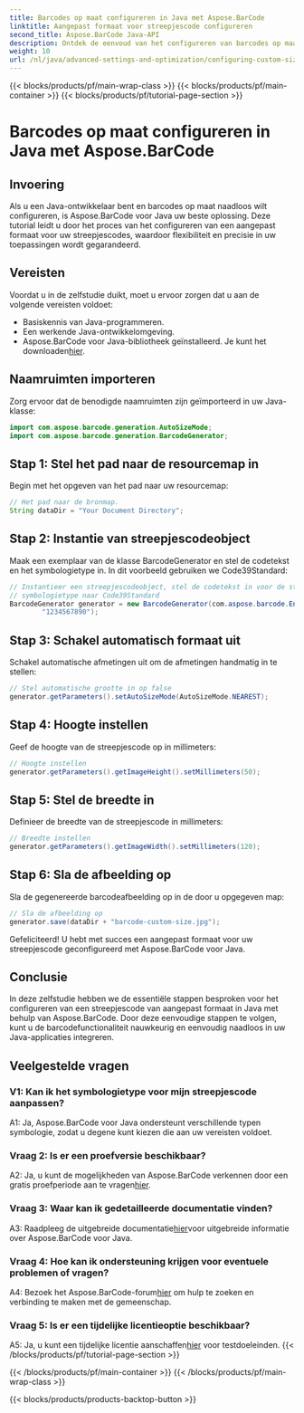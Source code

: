 ```yaml
---
title: Barcodes op maat configureren in Java met Aspose.BarCode
linktitle: Aangepast formaat voor streepjescode configureren
second_title: Aspose.BarCode Java-API
description: Ontdek de eenvoud van het configureren van barcodes op maat in Java met Aspose.BarCode. Volg onze stap-voor-stap handleiding voor een nauwkeurige configuratie.
weight: 10
url: /nl/java/advanced-settings-and-optimization/configuring-custom-size-barcode/
---
```


{{< blocks/products/pf/main-wrap-class >}}
{{< blocks/products/pf/main-container >}}
{{< blocks/products/pf/tutorial-page-section >}}

# Barcodes op maat configureren in Java met Aspose.BarCode

## Invoering

Als u een Java-ontwikkelaar bent en barcodes op maat naadloos wilt configureren, is Aspose.BarCode voor Java uw beste oplossing. Deze tutorial leidt u door het proces van het configureren van een aangepast formaat voor uw streepjescodes, waardoor flexibiliteit en precisie in uw toepassingen wordt gegarandeerd.

## Vereisten

Voordat u in de zelfstudie duikt, moet u ervoor zorgen dat u aan de volgende vereisten voldoet:

- Basiskennis van Java-programmeren.
- Een werkende Java-ontwikkelomgeving.
-  Aspose.BarCode voor Java-bibliotheek geïnstalleerd. Je kunt het downloaden[hier](https://releases.aspose.com/barcode/java/).

## Naamruimten importeren

Zorg ervoor dat de benodigde naamruimten zijn geïmporteerd in uw Java-klasse:

```java
import com.aspose.barcode.generation.AutoSizeMode;
import com.aspose.barcode.generation.BarcodeGenerator;

```

## Stap 1: Stel het pad naar de resourcemap in

Begin met het opgeven van het pad naar uw resourcemap:

```java
// Het pad naar de bronmap.
String dataDir = "Your Document Directory";
```

## Stap 2: Instantie van streepjescodeobject

Maak een exemplaar van de klasse BarcodeGenerator en stel de codetekst en het symbologietype in. In dit voorbeeld gebruiken we Code39Standard:

```java
// Instantieer een streepjescodeobject, stel de codetekst in voor de streepjescode en de
// symbologietype naar Code39Standard
BarcodeGenerator generator = new BarcodeGenerator(com.aspose.barcode.EncodeTypes.CODE_39_STANDARD,
		"1234567890");
```

## Stap 3: Schakel automatisch formaat uit

Schakel automatische afmetingen uit om de afmetingen handmatig in te stellen:

```java
// Stel automatische grootte in op false
generator.getParameters().setAutoSizeMode(AutoSizeMode.NEAREST);
```

## Stap 4: Hoogte instellen

Geef de hoogte van de streepjescode op in millimeters:

```java
// Hoogte instellen
generator.getParameters().getImageHeight().setMillimeters(50);
```

## Stap 5: Stel de breedte in

Definieer de breedte van de streepjescode in millimeters:

```java
// Breedte instellen
generator.getParameters().getImageWidth().setMillimeters(120);
```

## Stap 6: Sla de afbeelding op

Sla de gegenereerde barcodeafbeelding op in de door u opgegeven map:

```java
// Sla de afbeelding op
generator.save(dataDir + "barcode-custom-size.jpg");
```

Gefeliciteerd! U hebt met succes een aangepast formaat voor uw streepjescode geconfigureerd met Aspose.BarCode voor Java.

## Conclusie

In deze zelfstudie hebben we de essentiële stappen besproken voor het configureren van een streepjescode van aangepast formaat in Java met behulp van Aspose.BarCode. Door deze eenvoudige stappen te volgen, kunt u de barcodefunctionaliteit nauwkeurig en eenvoudig naadloos in uw Java-applicaties integreren.

## Veelgestelde vragen

### V1: Kan ik het symbologietype voor mijn streepjescode aanpassen?

A1: Ja, Aspose.BarCode voor Java ondersteunt verschillende typen symbologie, zodat u degene kunt kiezen die aan uw vereisten voldoet.

### Vraag 2: Is er een proefversie beschikbaar?

 A2: Ja, u kunt de mogelijkheden van Aspose.BarCode verkennen door een gratis proefperiode aan te vragen[hier](https://releases.aspose.com/).

### Vraag 3: Waar kan ik gedetailleerde documentatie vinden?

 A3: Raadpleeg de uitgebreide documentatie[hier](https://reference.aspose.com/barcode/java/)voor uitgebreide informatie over Aspose.BarCode voor Java.

### Vraag 4: Hoe kan ik ondersteuning krijgen voor eventuele problemen of vragen?

 A4: Bezoek het Aspose.BarCode-forum[hier](https://forum.aspose.com/c/barcode/13) om hulp te zoeken en verbinding te maken met de gemeenschap.

### Vraag 5: Is er een tijdelijke licentieoptie beschikbaar?

 A5: Ja, u kunt een tijdelijke licentie aanschaffen[hier](https://purchase.aspose.com/temporary-license/) voor testdoeleinden.
{{< /blocks/products/pf/tutorial-page-section >}}

{{< /blocks/products/pf/main-container >}}
{{< /blocks/products/pf/main-wrap-class >}}

{{< blocks/products/products-backtop-button >}}
